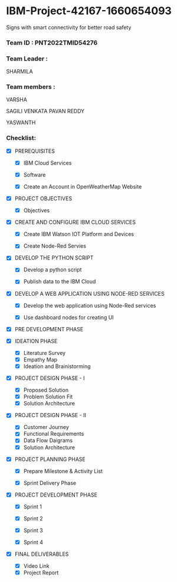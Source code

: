 # IBM-Project-42167-1660654093

Signs with smart connectivity for better road safety

### Team ID : PNT2022TMID54276

### Team Leader : 
SHARMILA

### Team members : 
VARSHA

SAGILI VENKATA PAVAN REDDY

YASWANTH

### Checklist:

- [x] PREREQUISITES
  - [X] IBM Cloud Services
  - [x] Software
  - [x] Create an Account in OpenWeatherMap Website


- [x] PROJECT OBJECTIVES
  - [x] Objectives


- [x] CREATE AND CONFIGURE IBM CLOUD SERVICES
  - [x] Create IBM Watson IOT Platform and Devices
  - [x] Create Node-Red Servies


- [x] DEVELOP THE PYTHON SCRIPT
  - [x] Develop a python script
  - [x] Publish data to the IBM Cloud
  

- [x] DEVELOP A WEB APPLICATION USING NODE-RED SERVICES
  - [x] Develop the web application using Node-Red services
  - [x] Use dashboard nodes for creating UI


- [x] PRE DEVELOPMENT PHASE
 
- [x] IDEATION PHASE
  - [x] Literature Survey 
  - [x] Empathy Map 
  - [x] Ideation and Brainistorming
- [x] PROJECT DESIGN PHASE - I
  - [x] Proposed Solution 
  - [x] Problem Solution Fit
  - [x] Solution Architecture
- [x] PROJECT DESIGN PHASE  - II
  - [x] Customer Journey
  - [x] Functional Requirements
  - [x] Data Flow Daigrams
  - [x] Solution Architecture
- [x] PROJECT PLANNING PHASE
  - [x] Prepare Milestone & Activity List
  - [x] Sprint Delivery Phase


- [x] PROJECT DEVELOPMENT PHASE
  - [x] Sprint 1
  - [x] Sprint 2
  - [x] Sprint 3
  - [x] Sprint 4
  
  
- [x] FINAL DELIVERABLES
  - [x] Video Link
  - [x] Project Report
